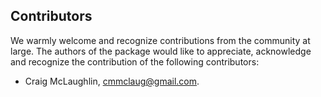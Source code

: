 ## Contributors

We warmly welcome and recognize contributions from the community at large. The authors of the package would like to appreciate, acknowledge and recognize the contribution of the following contributors:

- Craig McLaughlin, cmmclaug@gmail.com.
